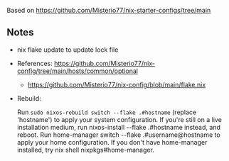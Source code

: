 Based on https://github.com/Misterio77/nix-starter-configs/tree/main


## Notes
* nix flake update to update lock file
* References: https://github.com/Misterio77/nix-config/tree/main/hosts/common/optional
    * https://github.com/Misterio77/nix-config/blob/main/flake.nix 
* Rebuild:

    Run `sudo nixos-rebuild switch --flake .#hostname` (replace 'hostname') to apply your system configuration.
        If you're still on a live installation medium, run nixos-install --flake .#hostname instead, and reboot.
    Run home-manager switch --flake .#username@hostname to apply your home configuration.
        If you don't have home-manager installed, try nix shell nixpkgs#home-manager.
